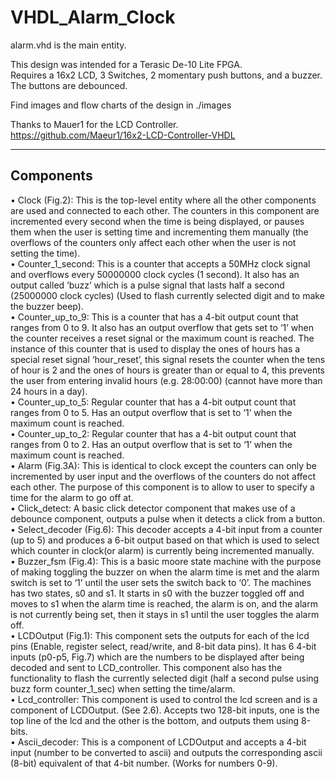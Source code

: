 # VHDL_Alarm_Clock
alarm.vhd is the main entity.

This design was intended for a Terasic De-10 Lite FPGA.  
Requires a 16x2 LCD, 3 Switches, 2 momentary push buttons, and a buzzer.  
The buttons are debounced.

Find images and flow charts of the design in ./images

Thanks to Mauer1 for the LCD Controller.  
https://github.com/Maeur1/16x2-LCD-Controller-VHDL


***

## Components

• Clock (Fig.2): This is the top-level entity where all the other components are used and connected to each other. The counters in this component are incremented every second when the time is being displayed, or pauses them when the user is setting time and incrementing them manually (the overflows of the counters only affect each other when the user is not setting the time).  
• Counter_1_second: This is a counter that accepts a 50MHz clock signal and overflows every 50000000 clock cycles (1 second). It also has an output called ‘buzz’ which is a pulse signal that lasts half a second (25000000 clock cycles) (Used to flash currently selected digit and to make the buzzer beep).  
• Counter_up_to_9: This is a counter that has a 4-bit output count that ranges from 0 to 9. It also has an output overflow that gets set to ‘1’ when the counter receives a reset signal or the maximum count is reached. The instance of this counter that is used to display the ones of hours has a special reset signal ‘hour_reset’, this signal resets the counter when the tens of hour is 2 and the ones of hours is greater than or equal to 4, this prevents the user from entering invalid hours (e.g. 28:00:00) (cannot have more than 24 hours in a day).  
• Counter_up_to_5: Regular counter that has a 4-bit output count that ranges from 0 to 5. Has an output overflow that is set to ‘1’ when the maximum count is reached.  
• Counter_up_to_2: Regular counter that has a 4-bit output count that ranges from 0 to 2. Has an output overflow that is set to ‘1’ when the maximum count is reached.  
• Alarm (Fig.3A): This is identical to clock except the counters can only be incremented by user input and the overflows of the counters do not affect each other. The purpose of this component is to allow to user to specify a time for the alarm to go off at.  
• Click_detect: A basic click detector component that makes use of a debounce component, outputs a pulse when it detects a click from a button.  
• Select_decoder (Fig.6): This decoder accepts a 4-bit input from a counter (up to 5) and produces a 6-bit output based on that which is used to select which counter in clock(or alarm) is currently being incremented manually.  
• Buzzer_fsm (Fig.4): This is a basic moore state machine with the purpose of making toggling the buzzer on when the alarm time is met and the alarm switch is set to ‘1’ until the user sets the switch back to ‘0’. The machines has two states, s0 and s1. It starts in s0 with the buzzer toggled off and moves to s1 when the alarm time is reached, the alarm is on, and the alarm is not currently being set, then it stays in s1 until the user toggles the alarm off.  
• LCDOutput (Fig.1): This component sets the outputs for  each of the lcd pins (Enable, register select, read/write, and 8-bit data pins). It has 6 4-bit inputs (p0-p5, Fig.7) which are the numbers to be displayed after being decoded and sent to LCD_controller. This component also has the functionality to flash the currently selected digit (half a second pulse using buzz form counter_1_sec) when setting the time/alarm.   
• Lcd_controller: This component is used to control the lcd screen and is a component of LCDOutput. (See 2.6). Accepts two 128-bit inputs, one is the top line of the lcd and the other is the bottom, and outputs them using 8-bits.  
• Ascii_decoder: This is a component of LCDOutput and accepts a 4-bit input (number to be converted to ascii) and outputs the corresponding ascii (8-bit) equivalent of that 4-bit number. (Works for numbers 0-9).  
 
